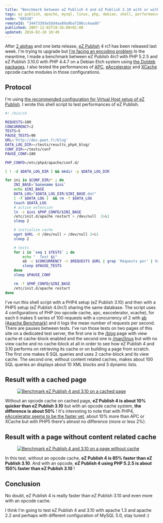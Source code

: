 ```yaml
---
title: "Benchmark between eZ Publish 4 and eZ Publish 3.10 with or without a PHP opcode cache"
tags: ez publish, apache, mysql, linux, php, debian, shell, performances
node: "66538"
remoteId: "34473393e5dd4aa89a9ba7206cc4aad6"
published: 2007-12-02T19:36:00+01:00
updated: 2016-02-10 10:49
---
```


After [2 alphas](/post/ez-publish-4-alpha-1-et-beaucoup-d-autres-choses) and one
beta release, [eZ Publish](/tag/ez-publish) 4 rc1 has been released last
week. I'm
trying to upgrade but [I'm facing an encoding
problem](http://share.ez.no/forums/install-configuration/ez-publish-4-upgrade-3.10.0-site-with-a-latin1-database)
In the meantime, I made a benchmark between eZ Publish 4rc1 with PHP 5.2.5 and
eZ Publish 3.10.0 with PHP 4.4.7 on a Debian Etch system using [the Dotdeb
packages](http://dotdeb.org/). I also tested the performances of
[APC](http://pecl.php.net/package/APC),
[eAccelerator](http://www.eaccelerator.net/) and
[XCache](http://xcache.lighttpd.net/) opcode cache modules in those
configurations.


## Protocol


I'm using [the recommended configuration for Virtual Host setup of eZ
Publish](http://ez.no/doc/ez_publish/technical_manual/3_10/installation/virtual_host_setup/virtual_host_example).
I wrote this shell script to test performances of eZ Publish.

``` bash
#! /bin/sh

REQUESTS=100
CONCURRENCY=2
TESTS=5
PAUSE_TESTS=90
URL='http://dev.pwet.fr/blog'
DATA_LOG_DIR=~/tests/results_php4_blog/
CONF_DIR=~/tests/conf
PAUSE_CONF=180

PHP_CONFD=/etc/php4/apache/conf.d/

[ ! -d $DATA_LOG_DIR ] && mkdir -p $DATA_LOG_DIR

for ini in $CONF_DIR/* ; do
    INI_BASE=`basename $ini`
    echo $INI_BASE
    DATA_LOG="$DATA_LOG_DIR/$INI_BASE.dat"
    [ -f $DATA_LOG ]  && rm -f $DATA_LOG
    touch $DATA_LOG
    # active extension
    ln -s $ini $PHP_CONFD/$INI_BASE
    /etc/init.d/apache restart > /dev/null  2>&1 
    sleep 2

    # initialize cache
    wget $URL -O /dev/null > /dev/null 2>&1
    sleep 2

    # tests
    for i in `seq 1 $TESTS` ; do
        echo "  Test $i"
        ab -c $CONCURRENCY -n $REQUESTS $URL | grep 'Requests per' | tr -s ' ' | cut -d ' ' -f 4 >> $DATA_LOG
        sleep $PAUSE_TESTS
    done
    sleep $PAUSE_CONF

    rm -f $PHP_CONFD/$INI_BASE
    /etc/init.d/apache restart
done
```


I've run this shell script with a PHP4 setup (eZ Publish 3.10) and then with a
PHP5 setup (eZ Publish 4.0rc1) sharing the same database. The script uses 4
configurations of PHP (no opcode cache, apc, eaccelerator, xcache), for each it
makes 5 series of 100 requests with a concurrency of 2 with [ab (Apache
Benchmark)](http://pwet.fr/man/linux/administration_systeme/ab) and it logs the
mean number of requests per second. There are pauses between tests. I've run
those tests on two pages of this site on a dedicated test server, the first one
is the [/blog](/) page with view cache et cache-block enabled and the second
one is [/man/linux](http://pwet.fr/man/linux) but with no view cache and no
cache-block at all in order to see how eZ Publish 4 and 3.10 performs on
retrieving its cache or on building a page from scratch. The first one makes 6
SQL queries and uses 2 cache-block and its view cache. The second one, without
content related caches, makes about 100 SQL queries an displays about 10 XML
blocks and 3 dynamic lists.


## Result with a cached page

<figure class="object-center"><a href="/images/benchmark-ez-publish-4-and-3-10-on-a-cached-page.png"><img loading="lazy" src="/images//benchmark-ez-publish-4-and-3-10-on-a-cached-page.png" alt="Benchmark eZ Publish 4 and 3.10 on a cached page">
</a></figure>


Without an opcode cache on cached page, **eZ Publish 4 is about 10% quicker
than eZ Publish 3.10** but with an opcode cache system, **the difference is
about 50%**&nbsp;! It's interesting to note that with PHP4, [eAccelerator seems
to be the faster yet](/post/eaccelerator-avec-ez-publish), about 10% more than
APC or XCache but with PHP5 there's almost no difference (more or less 2%).


## Result with a page without content related cache

<figure class="object-center"><a href="/images/benchmark-ez-publish-4-and-3-10-on-a-page-without-cache.png"><img loading="lazy" src="/images//benchmark-ez-publish-4-and-3-10-on-a-page-without-cache.png" alt="Benchmark eZ Publish 4 and 3.10 on a page without cache">
</a></figure>


In this test, without an opcode cache, **eZ Publish 4 is 85% faster than eZ
Publish 3.10**. And with an opcode, **eZ Publish 4 using PHP 5.2.5 is about
150% faster than eZ Publish 3.10**&nbsp;!


## Conclusion


No doubt, eZ Publish 4 is really faster than eZ Publish 3.10 and even more with
an opcode cache.

I think I'm going to test eZ Publish 4 and 3.10 with apache 1.3 and apache 2.2
and perhaps with different configuration of MySQL 5.0, stay tuned :)
